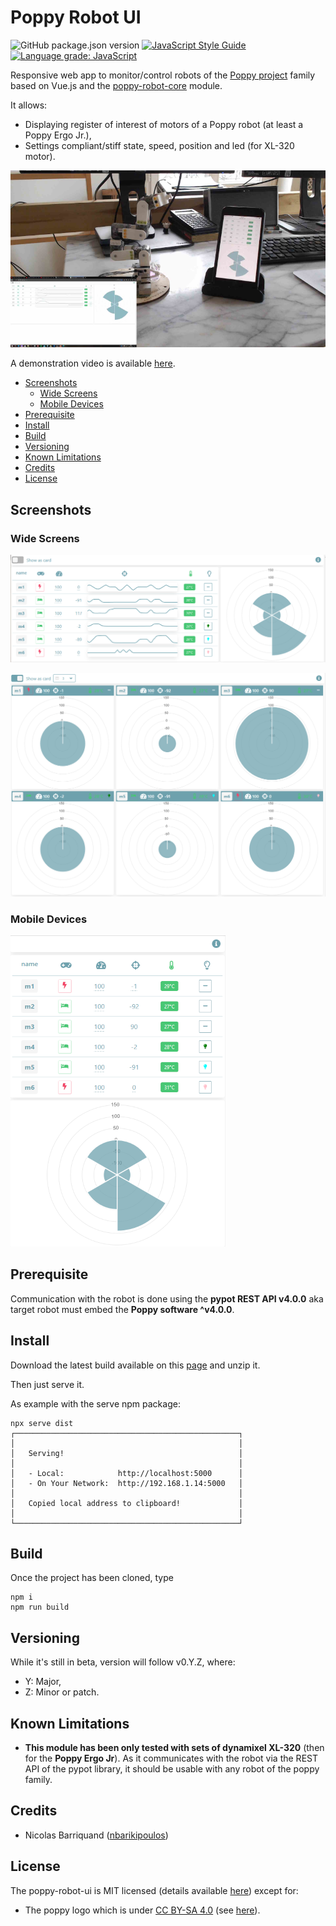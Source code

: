 # Poppy Robot UI

![GitHub package.json version][version-img]
[![JavaScript Style Guide][standard-image]][standard-url]
[![Language grade: JavaScript][lgtm-image]][lgtm-url]

Responsive web app to monitor/control robots of the [Poppy project][poppy-project-url] family based on Vue.js and the [poppy-robot-core](https://github.com/nbarikipoulos/poppy-robot-core#readme) module.

It allows:
- Displaying register of interest of motors of a Poppy robot (at least a Poppy Ergo Jr.),
- Settings compliant/stiff state, speed, position and led (for XL-320 motor).

![view](./doc/display.png "Display on mobile/PC")

A demonstration video is available [here](https://www.youtube.com/watch?v=vkAI09Vu6qc).

<!-- toc -->

- [Screenshots](#screenshots)
  * [Wide Screens](#wide-screens)
  * [Mobile Devices](#mobile-devices)
- [Prerequisite](#prerequisite)
- [Install](#install)
- [Build](#build)
- [Versioning](#versioning)
- [Known Limitations](#known-limitations)
- [Credits](#credits)
- [License](#license)

<!-- tocstop -->

## Screenshots

### Wide Screens

![dashboard](./doc/dashboard-wide.png "Dashboard (rendering on 'wide screen')")

![dashboard](./doc/dashboard-card-wide.png "Dashboard (rendering motor as card on 'wide screen')")

### Mobile Devices

![dashboard](./doc/dashboard-mobile.png "Dashboard (rendering on mobile)")

## Prerequisite

Communication with the robot is done using the __pypot REST API v4.0.0__ aka target robot must embed the __Poppy software ^v4.0.0__.

## Install

Download the latest build available on this [page](https://github.com/nbarikipoulos/poppy-robot-ui/releases/latest) and unzip it.

Then just serve it.

As example with the serve npm package:

```shell
npx serve dist
┌──────────────────────────────────────────────────┐
│                                                  │
│   Serving!                                       │
│                                                  │
│   - Local:            http://localhost:5000      │
│   - On Your Network:  http://192.168.1.14:5000   │
│                                                  │
│   Copied local address to clipboard!             │
│                                                  │
└──────────────────────────────────────────────────┘
```

## Build

Once the project has been cloned, type

```shell
npm i
npm run build
```

## Versioning

While it's still in beta, version will follow v0.Y.Z, where:
- Y: Major,
- Z: Minor or patch.

## Known Limitations

- __This module has been only tested with sets of dynamixel XL-320__ (then for the __Poppy Ergo Jr__). As it communicates with the robot via the REST API of the pypot library, it should be usable with any robot of the poppy family.

## Credits

- Nicolas Barriquand ([nbarikipoulos](https://github.com/nbarikipoulos))

## License

The poppy-robot-ui is MIT licensed (details available [here](./LICENSE.md)) except for:
  - The poppy logo which is under [CC BY-SA 4.0][cc-by-sa-url] (see [here][poppy-project-url]).


[standard-url]: https://standardjs.com
[standard-image]: https://img.shields.io/badge/code_style-standard-brightgreen.svg

[version-img]: https://img.shields.io/github/package-json/v/nbarikipoulos/poppy-robot-ui

[lgtm-url]: https://lgtm.com/projects/g/nbarikipoulos/poppy-robot-ui
[lgtm-image]: https://img.shields.io/lgtm/grade/javascript/g/nbarikipoulos/poppy-robot-ui.svg?logo=lgtm&logoWidth=18

[cc-by-sa-url]: https://creativecommons.org/licenses/by-sa/4.0/
[poppy-project-url]: https://www.poppy-project.org